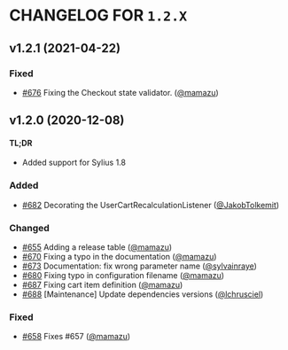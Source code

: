 # CHANGELOG FOR `1.2.X`

## v1.2.1 (2021-04-22)

### Fixed
- [#676](https://github.com/Sylius/ShopApiPlugin/issues/676) Fixing the Checkout state validator. ([@mamazu](https://github.com/mamazu))

## v1.2.0 (2020-12-08)

#### TL;DR

- Added support for Sylius 1.8

### Added
- [#682](https://github.com/Sylius/ShopApiPlugin/issues/682) Decorating the UserCartRecalculationListener ([@JakobTolkemit](https://github.com/JakobTolkemit))

### Changed
- [#655](https://github.com/Sylius/ShopApiPlugin/issues/655) Adding a release table ([@mamazu](https://github.com/mamazu))
- [#670](https://github.com/Sylius/ShopApiPlugin/issues/670) Fixing a typo in the documentation ([@mamazu](https://github.com/mamazu))
- [#673](https://github.com/Sylius/ShopApiPlugin/issues/673) Documentation: fix wrong parameter name ([@sylvainraye](https://github.com/sylvainraye))
- [#680](https://github.com/Sylius/ShopApiPlugin/issues/680) Fixing typo in configuration filename ([@mamazu](https://github.com/mamazu))
- [#687](https://github.com/Sylius/ShopApiPlugin/issues/687) Fixing cart item definition ([@mamazu](https://github.com/mamazu))
- [#688](https://github.com/Sylius/ShopApiPlugin/issues/688) [Maintenance] Update dependencies versions ([@lchrusciel](https://github.com/lchrusciel))

### Fixed
- [#658](https://github.com/Sylius/ShopApiPlugin/issues/658) Fixes #657 ([@mamazu](https://github.com/mamazu))
